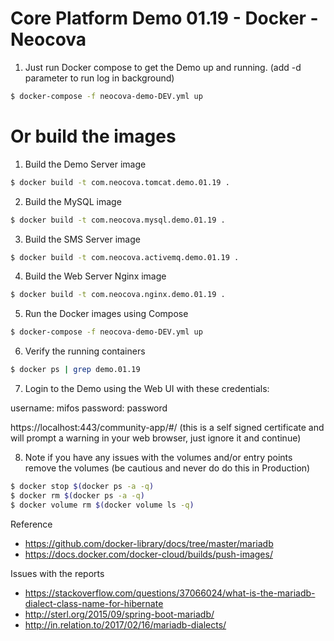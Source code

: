 # Core Platform Demo 01.19 - Docker - Neocova

1. Just run Docker compose to get the Demo up and running. (add -d parameter to run log in background)

```bash
$ docker-compose -f neocova-demo-DEV.yml up
```

# Or build the images

1. Build the Demo Server image

```bash
$ docker build -t com.neocova.tomcat.demo.01.19 .
```

2. Build the MySQL image 

```bash
$ docker build -t com.neocova.mysql.demo.01.19 .
```

3. Build the SMS Server image

```bash
$ docker build -t com.neocova.activemq.demo.01.19 .
```
4. Build the Web Server Nginx image

```bash
$ docker build -t com.neocova.nginx.demo.01.19 .
```

5. Run the Docker images using Compose

```bash
$ docker-compose -f neocova-demo-DEV.yml up
```

6. Verify the running containers

```bash
$ docker ps | grep demo.01.19
```

7. Login to the Demo using the Web UI with these credentials:

username: mifos
password: password

https://localhost:443/community-app/#/ (this is a self signed certificate and will prompt a warning in your web browser, just ignore it and continue)


8. Note if you have any issues with the volumes and/or entry points remove the volumes (be cautious and never do do this in Production)
```bash
$ docker stop $(docker ps -a -q)
$ docker rm $(docker ps -a -q)
$ docker volume rm $(docker volume ls -q)
```

Reference 

* https://github.com/docker-library/docs/tree/master/mariadb
* https://docs.docker.com/docker-cloud/builds/push-images/


Issues with the reports
* https://stackoverflow.com/questions/37066024/what-is-the-mariadb-dialect-class-name-for-hibernate
* http://sterl.org/2015/09/spring-boot-mariadb/
* http://in.relation.to/2017/02/16/mariadb-dialects/
